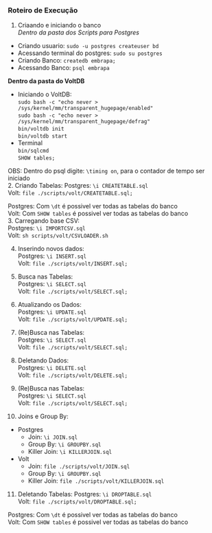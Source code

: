 ### Roteiro de Execução

1. Criaando e iniciando o banco  
*Dentro da pasta dos Scripts para Postgres*  
  * Criando usuario: `sudo -u postgres createuser bd`  
  * Acessando terminal do postgres: `sudo su postgres`  
  * Criando Banco: `createdb embrapa;`  
  * Acessando Banco: `psql embrapa`  
  
**Dentro da pasta do VoltDB**  
* Iniciando o VoltDB:  
  `sudo bash -c "echo never > /sys/kernel/mm/transparent_hugepage/enabled"`  
  `sudo bash -c "echo never > /sys/kernel/mm/transparent_hugepage/defrag"`  
  `bin/voltdb init`  
  `bin/voltdb start`  
* Terminal  
  `bin/sqlcmd`  
  `SHOW tables;`
  
OBS: Dentro do psql digite: `\timing on`, para o contador de tempo ser iniciado  
2. Criando Tabelas: 
  Postgres: `\i CREATETABLE.sql`  
  Volt: `file ./scripts/volt/CREATETABLE.sql;`  
  
Postgres: Com `\dt` é possivel ver todas as tabelas do banco  
Volt: Com `SHOW tables` é possivel ver todas as tabelas do banco  
3. Carregando base CSV:  
  Postgres: `\i IMPORTCSV.sql`  
  Volt: `sh scripts/volt/CSVLOADER.sh`  
  
4. Inserindo novos dados:  
 Postgres: `\i INSERT.sql`  
 Volt: `file ./scripts/volt/INSERT.sql;`  
  
5. Busca nas Tabelas:  
  Postgres: `\i SELECT.sql`  
  Volt: `file ./scripts/volt/SELECT.sql;`  
  
6. Atualizando os Dados:  
  Postgres: `\i UPDATE.sql`  
  Volt: `file ./scripts/volt/UPDATE.sql;`
  
7. (Re)Busca nas Tabelas:  
  Postgres: `\i SELECT.sql`  
  Volt: `file ./scripts/volt/SELECT.sql;`  
  
8. Deletando Dados:  
  Postgres: `\i DELETE.sql`  
  Volt: `file ./scripts/volt/DELETE.sql;`  

9. (Re)Busca nas Tabelas:  
  Postgres: `\i SELECT.sql`  
  Volt: `file ./scripts/volt/SELECT.sql;`  
  
10. Joins e Group By:  
* Postgres
  * Join: `\i JOIN.sql`  
  * Group By: `\i GROUPBY.sql`  
  * Killer Join: `\i KILLERJOIN.sql`  
* Volt
  * Join: `file ./scripts/volt/JOIN.sql`  
  * Group By: `\i GROUPBY.sql`  
  * Killer Join: `file ./scripts/volt/KILLERJOIN.sql`  
  
11. Deletando Tabelas: 
  Postgres: `\i DROPTABLE.sql`  
  Volt: `file ./scripts/volt/DROPTABLE.sql;`  
  
Postgres: Com `\dt` é possivel ver todas as tabelas do banco  
Volt: Com `SHOW tables` é possivel ver todas as tabelas do banco  
